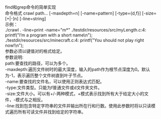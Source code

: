 find和grep命令的简单实现  
命令格式 crawl path... [-maxdepth=n] [-name=pattern] [-type={d,f}] [-size=[+|-]n] [-line=string]  
示例：  
./crawl . -line=print -name="m*"
./testdir/resources/src/myLength.c:4: printf("I’m a program with a short name\n");
./testdir/resources/src/minecraft.c:4: printf("You should not play right now!\n");  
参数必须以键值对的格式给定。  
参数说明:  
path:要查找的路径，可以为多个。  
-maxdepth:遍历文件树时的最大深度，输入的path作为根节点深度为0。默认为-1，表示遍历整个文件树直到叶子节点。   
-name:要查找的文件名，可以使用正则表达式匹配。  
-type:文件类型。只能为f普通文件或d文件夹文件。  
-size:文件大小。可以有+/-两种模式，+模式表示找到所有大于给定大小的文件，-模式与之相反。  
-line:找到包含特定字符串的文件并输出所在行和行数。使用此参数时将以只读模式遍历所有可读文件并找到给定的字符串。

